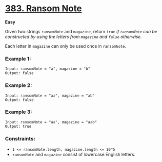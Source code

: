 # [383. Ransom Note](https://leetcode.com/problems/ransom-note/)
**Easy**

Given two strings `ransomNote` and `magazine`, return `true` *if `ransomNote` can be constructed by using the letters from `magazine` and `false` otherwise.*

Each letter in `magazine` can only be used once in `ransomNote`.

### Example 1:
```
Input: ransomNote = "a", magazine = "b"
Output: false
```

### Example 2:
```
Input: ransomNote = "aa", magazine = "ab"
Output: false
```

### Example 3:
```
Input: ransomNote = "aa", magazine = "aab"
Output: true
```

### Constraints:
* `1 <= ransomNote.length, magazine.length <= 10^5`
* `ransomNote` and `magazine` consist of lowercase English letters.
